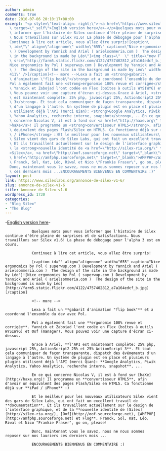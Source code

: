 ```yaml
---
author: admin
comments: true
date: 2010-07-06 20:10:17+00:00
excerpt: "<p style=\"text-align: right;\">-<a href=\"https://www.silexlabs.org/en/2010/07/annonce-de-silex-v1-6/\"\
  \ target=\"_self\">English version here</a>-</p>Quelques mots pour vous\
  \ informer que l'histoire de Silex continue d'être pleine de surprises et de satisfactions.\
  \ Nous travaillons sur Silex v1.6! La phase de débogage pour l'alpha 3 est en cours.\
  Continuez à lire cet article, vous allez être surpris![caption\
  \ id=\"\" align=\"alignnone\" width=\"655\" caption=\"Nice ergonomics by Pol ( superwup.com\
  \ ) Development by Yannick and Ariel ( arielsommeria.com )  The design of the site\
  \ in the background is made by Léo\"]<img class=\"  \" title=\"new Flex GUI of Silex\"\
  \ src=\"http://farm5.static.flickr.com/4122/4757402812_a7a164edcf_b.jpg\" alt=\"\
  Nice ergonomics by Pol ( superwup.com ) Development by Yannick and Ariel ( arielsommeria.com\
  \ )  The design of the site in the background is made by Léo\" width=\"655\" height=\"\
  411\" />[/caption]<!-- more -->Lexa a fait un <strong>gabarit\
  \ d'animation \"flip book\"</strong> et a coordonné l'ensemble du dev avec Pol.\
  Pol a également fait une <strong>ergonomie 100% revue et corrigée</strong>.\
  \ Yannick et Zabojad l'ont codée en Flex (boîtes à outils WYSIWYG) et Oof (manager).\
  \ Vous pouvez voir une capture d'écran ci-dessus.Grace à Ariel, <strong>l'API\
  \ est maintenant complète: 25% php, javascript 25%, ActionScript2 25% et 25% ActionScript\
  \ 3</strong>. Et tout cela communiquer de façon transparente, dispatch des événements\
  \ d'un langage à l'autre. Un système de plugin est en place et plusieurs plugins\
  \ utilisent déjà l'API (merci Qian): <strong>Google Analytics, Piwik Analytics,\
  \ Yahoo Analytics, recherche interne, snapshot</strong>, ...En ce qui\
  \ concerne Nicolas V, il est à fond sur <a href=\"http://haxe.org\" target=\"_blank\"\
  >haXe</a>! Il programme un <strong>convertisseur HTML5</strong>, afin d'avoir un\
  \ équivalent des pages Flash/Silex en HTML5. Ca fonctionne déjà sur <strong>iPad\
  \ / iPhone</strong> :)Et le meilleur pour les nouveaux utilisateurs\
  \ Silex vient des gars de Silex Labs, qui ont fait un excellent travail de <strong>documentation</strong>.\
  \ Et ils travaillent actuellement sur le design de l'interface graphique, et de\
  \ la <strong>nouvelle identité de <a href=\"http://silex-ria.org/\" target=\"_blank\"\
  >Silex</a>, <a href=\"http://oof.sourceforge.net\" target=\"_blank\">Oof</a>, <a\
  \ href=\"http://amfphp.sourceforge.net\" target=\"_blank\">AMFPHP</a> et Flog</strong>.\
  \ Franck, Sol, Kat, Léo, Riwal et Nico \"Frankie Fraser\", go on, please!\
  Donc, maintenant vous le savez, nous ne nous sommes reposer sur nos lauriers\
  \ ces derniers mois ...ENCOURAGEMENTS BIENVENUS EN COMMENTAIRE :)"
layout: post
link: https://www.silexlabs.org/annonce-de-silex-v1-6/
slug: annonce-de-silex-v1-6
title: Annonce de Silex v1.6
wordpress_id: 1730
categories:
- "Blog Silex"
- "The Blog"
---
```


-[English version here](https://www.silexlabs.org/en/2010/07/annonce-de-silex-v1-6/)-



				Quelques mots pour vous informer que l'histoire de Silex continue d'être pleine de surprises et de satisfactions. Nous travaillons sur Silex v1.6! La phase de débogage pour l'alpha 3 est en cours.

				Continuez à lire cet article, vous allez être surpris!

				[caption id="" align="alignnone" width="655" caption="Nice ergonomics by Pol ( superwup.com ) Development by Yannick and Ariel ( arielsommeria.com )  The design of the site in the background is made by Léo"]![Nice ergonomics by Pol ( superwup.com ) Development by Yannick and Ariel ( arielsommeria.com )  The design of the site in the background is made by Léo](http://farm5.static.flickr.com/4122/4757402812_a7a164edcf_b.jpg)[/caption]

				<!-- more -->

				Lexa a fait un **gabarit d'animation "flip book"** et a coordonné l'ensemble du dev avec Pol.

				Pol a également fait une **ergonomie 100% revue et corrigée**. Yannick et Zabojad l'ont codée en Flex (boîtes à outils WYSIWYG) et Oof (manager). Vous pouvez voir une capture d'écran ci-dessus.

				Grace à Ariel, **l'API est maintenant complète: 25% php, javascript 25%, ActionScript2 25% et 25% ActionScript 3**. Et tout cela communiquer de façon transparente, dispatch des événements d'un langage à l'autre. Un système de plugin est en place et plusieurs plugins utilisent déjà l'API (merci Qian): **Google Analytics, Piwik Analytics, Yahoo Analytics, recherche interne, snapshot**, ...

				En ce qui concerne Nicolas V, il est à fond sur [haXe](http://haxe.org)! Il programme un **convertisseur HTML5**, afin d'avoir un équivalent des pages Flash/Silex en HTML5. Ca fonctionne déjà sur **iPad / iPhone** :)

				Et le meilleur pour les nouveaux utilisateurs Silex vient des gars de Silex Labs, qui ont fait un excellent travail de **documentation**. Et ils travaillent actuellement sur le design de l'interface graphique, et de la **nouvelle identité de [Silex](http://silex-ria.org/), [Oof](http://oof.sourceforge.net), [AMFPHP](http://amfphp.sourceforge.net) et Flog**. Franck, Sol, Kat, Léo, Riwal et Nico "Frankie Fraser", go on, please!

				Donc, maintenant vous le savez, nous ne nous sommes reposer sur nos lauriers ces derniers mois ...

				ENCOURAGEMENTS BIENVENUS EN COMMENTAIRE :)
